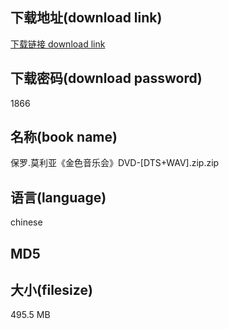 ## 下载地址(download link)
[下载链接 download link](https://tutu365.netlify.app/?s=%E4%BF%9D%E7%BD%97.%E8%8E%AB%E5%88%A9%E4%BA%9A%E3%80%8A%E9%87%91%E8%89%B2%E9%9F%B3%E4%B9%90%E4%BC%9A%E3%80%8BDVD-%5BDTS%2BWAV%5D.zip)

## 下载密码(download password)
1866

## 名称(book name)
保罗.莫利亚《金色音乐会》DVD-[DTS+WAV].zip.zip

## 语言(language)
chinese

## MD5


## 大小(filesize)
495.5 MB

